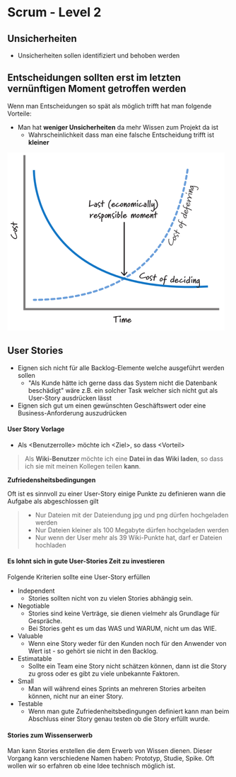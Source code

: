 # Scrum - Level 2

## Unsicherheiten

* Unsicherheiten sollen identifiziert und behoben werden

## Entscheidungen sollten erst im letzten vernünftigen Moment getroffen werden

Wenn man Entscheidungen so spät als möglich trifft hat man folgende Vorteile:

* Man hat **weniger Unsicherheiten** da mehr Wissen zum Projekt da ist
  * Wahrscheinlichkeit dass man eine falsche Entscheidung trifft ist **kleiner**

![](../../../.gitbook/assets/lrm.png)

## User Stories

* Eignen sich nicht für alle Backlog-Elemente welche ausgeführt werden sollen
  * "Als Kunde hätte ich gerne dass das System nicht die Datenbank beschädigt" wäre z.B. ein solcher Task welcher sich nicht gut als User-Story ausdrücken lässt
* Eignen sich gut um einen gewünschten Geschäftswert oder eine Business-Anforderung auszudrücken

#### User Story Vorlage

* Als &lt;Benutzerrolle&gt; möchte ich &lt;Ziel&gt;, so dass &lt;Vorteil&gt;

> Als **Wiki-Benutzer** möchte ich eine **Datei in das Wiki laden**, so dass ich sie mit meinen Kollegen teilen **kann**.

**Zufriedensheitsbedingungen**

Oft ist es sinnvoll zu einer User-Story einige Punkte zu definieren wann die Aufgabe als abgeschlossen gilt

> * Nur Dateien mit der Dateiendung jpg und png dürfen hochgeladen werden
> * Nur Dateien kleiner als 100 Megabyte dürfen hochgeladen werden
> * Nur wenn der User mehr als 39 Wiki-Punkte hat, darf er Dateien hochladen

#### Es lohnt sich in gute User-Stories Zeit zu investieren

Folgende Kriterien sollte eine User-Story erfüllen

* Independent
  * Stories sollten nicht von zu vielen Stories abhängig sein.
* Negotiable
  * Stories sind keine Verträge, sie dienen vielmehr als Grundlage für Gespräche.
  * Bei Stories geht es um das WAS und WARUM, nicht um das WIE.
* Valuable
  * Wenn eine Story weder für den Kunden noch für den Anwender von Wert ist - so gehört sie nicht in den Backlog.
* Estimatable
  * Sollte ein Team eine Story nicht schätzen können, dann ist die Story zu gross oder es gibt zu viele unbekannte Faktoren.
* Small
  * Man will während eines Sprints an mehreren Stories arbeiten können, nicht nur an einer Story.
* Testable
  * Wenn man gute Zufriedenheitsbedingungen definiert kann man beim Abschluss einer Story genau testen ob die Story erfüllt wurde.

#### Stories zum Wissenserwerb

Man kann Stories erstellen die dem Erwerb von Wissen dienen. Dieser Vorgang kann verschiedene Namen haben: Prototyp, Studie, Spike. Oft wollen wir so erfahren ob eine Idee technisch möglich ist.

